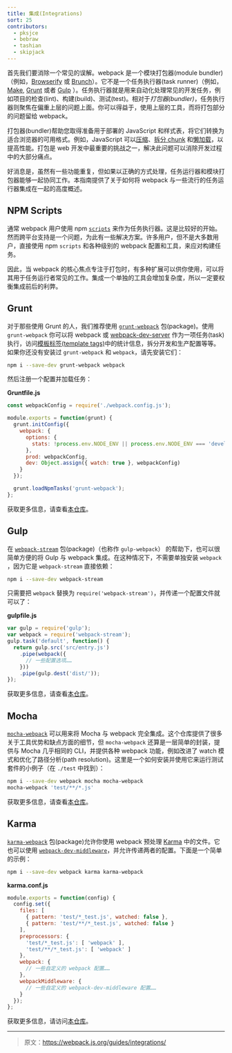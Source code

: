 ```yaml
---
title: 集成(Integrations)
sort: 25
contributors:
  - pksjce
  - bebraw
  - tashian
  - skipjack
---
```


首先我们要消除一个常见的误解。webpack 是一个模块打包器(module bundler)（例如，[Browserify](http://browserify.org/) 或 [Brunch](http://brunch.io/)）。它不是一个任务执行器(task runner)（例如，[Make](https://www.gnu.org/software/make/), [Grunt](https://gruntjs.com/) 或者 [Gulp](https://gulpjs.com/) ）。任务执行器就是用来自动化处理常见的开发任务，例如项目的检查(lint)、构建(build)、测试(test)。相对于*打包器(bundler)*，任务执行器则聚焦在偏重上层的问题上面。你可以得益于，使用上层的工具，而将打包部分的问题留给 webpack。

打包器(bundler)帮助您取得准备用于部署的 JavaScript 和样式表，将它们转换为适合浏览器的可用格式。例如，JavaScript 可以[压缩](/plugins/uglifyjs-webpack-plugin)、[拆分 chunk](/guides/code-splitting) 和[懒加载](/guides/lazy-loading)，以提高性能。打包是 web 开发中最重要的挑战之一，解决此问题可以消除开发过程中的大部分痛点。

好消息是，虽然有一些功能重复，但如果以正确的方式处理，任务运行器和模块打包器能够一起协同工作。本指南提供了关于如何将 webpack 与一些流行的任务运行器集成在一起的高度概述。


## NPM Scripts

通常 webpack 用户使用 npm [`scripts`](https://docs.npmjs.com/misc/scripts) 来作为任务执行器。这是比较好的开始。然而跨平台支持是一个问题，为此有一些解决方案。许多用户，但不是大多数用户，直接使用 npm `scripts` 和各种级别的 webpack 配置和工具，来应对构建任务。

因此，当 webpack 的核心焦点专注于打包时，有多种扩展可以供你使用，可以将其用于任务运行者常见的工作。集成一个单独的工具会增加复杂度，所以一定要权衡集成前后的利弊。


## Grunt

对于那些使用 Grunt 的人，我们推荐使用 [`grunt-webpack`](https://www.npmjs.com/package/grunt-webpack) 包(package)。使用 `grunt-webpack` 你可以将 webpack 或 [webpack-dev-server](https://github.com/webpack/webpack-dev-server) 作为一项任务(task)执行，访问[模板标签(template tags)](https://gruntjs.com/api/grunt.template)中的统计信息，拆分开发和生产配置等等。如果你还没有安装过 `grunt-webpack` 和 `webpack`，请先安装它们：

``` bash
npm i --save-dev grunt-webpack webpack
```

然后注册一个配置并加载任务：

__Gruntfile.js__

``` js
const webpackConfig = require('./webpack.config.js');

module.exports = function(grunt) {
  grunt.initConfig({
    webpack: {
      options: {
        stats: !process.env.NODE_ENV || process.env.NODE_ENV === 'development'
      },
      prod: webpackConfig,
      dev: Object.assign({ watch: true }, webpackConfig)
    }
  });

  grunt.loadNpmTasks('grunt-webpack');
};
```

获取更多信息，请查看[本仓库](https://github.com/webpack-contrib/grunt-webpack)。


## Gulp

在 [`webpack-stream`](https://github.com/shama/webpack-stream) 包(package)（也称作 `gulp-webpack`） 的帮助下，也可以很简单方便的将 Gulp 与 webpack 集成。在这种情况下，不需要单独安装 `webpack` ，因为它是 `webpack-stream` 直接依赖：

``` bash
npm i --save-dev webpack-stream
```

只需要把 `webpack` 替换为 `require('webpack-stream')`，并传递一个配置文件就可以了：

__gulpfile.js__

``` js
var gulp = require('gulp');
var webpack = require('webpack-stream');
gulp.task('default', function() {
  return gulp.src('src/entry.js')
    .pipe(webpack({
      // 一些配置选项……
    }))
    .pipe(gulp.dest('dist/'));
});
```

获取更多信息，请查看[本仓库](https://github.com/shama/webpack-stream)。


## Mocha

[`mocha-webpack`](https://github.com/zinserjan/mocha-webpack) 可以用来将 Mocha 与 webpack 完全集成。这个仓库提供了很多关于工具优势和缺点方面的细节，但 `mocha-webpack` 还算是一层简单的封装，提供与 Mocha 几乎相同的 CLI，并提供各种 webpack 功能，例如改进了 watch 模式和优化了路径分析(path resolution)。这里是一个如何安装并使用它来运行测试套件的小例子（在 `./test` 中找到）：

``` bash
npm i --save-dev webpack mocha mocha-webpack
mocha-webpack 'test/**/*.js'
```

获取更多信息，请查看[本仓库](https://github.com/zinserjan/mocha-webpack)。


## Karma

[`karma-webpack`](https://github.com/webpack-contrib/karma-webpack) 包(package)允许你使用 webpack 预处理 [Karma](http://karma-runner.github.io/1.0/index.html) 中的文件。它也可以使用 [`webpack-dev-middleware`](https://github.com/webpack/webpack-dev-middleware)，并允许传递两者的配置。下面是一个简单的示例：

``` bash
npm i --save-dev webpack karma karma-webpack
```

__karma.conf.js__

``` js
module.exports = function(config) {
  config.set({
    files: [
      { pattern: 'test/*_test.js', watched: false },
      { pattern: 'test/**/*_test.js', watched: false }
    ],
    preprocessors: {
      'test/*_test.js': [ 'webpack' ],
      'test/**/*_test.js': [ 'webpack' ]
    },
    webpack: {
      // 一些自定义的 webpack 配置……
    },
    webpackMiddleware: {
      // 一些自定义的 webpack-dev-middleware 配置……
    }
  });
};
```

获取更多信息，请访问[本仓库](https://github.com/webpack-contrib/karma-webpack)。

***

> 原文：https://webpack.js.org/guides/integrations/
